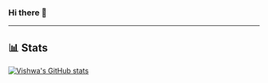 ### Hi there 👋

<!--
**theevildoof/theevildoof** is a ✨ _special_ ✨ repository because its `README.md` (this file) appears on your GitHub profile.

Here are some ideas to get you started:

- 🔭 I’m currently working on ...
- 🌱 I’m currently learning ...
- 👯 I’m looking to collaborate on ...
- 🤔 I’m looking for help with ...
- 💬 Ask me about ...
- 📫 How to reach me: ...
- 😄 Pronouns: ...
- ⚡ Fun fact: ...
-->
<!-- markdownlint-disable MD033 MD042-->
---

## **📊 Stats**

[![Vishwa's GitHub stats](https://github-readme-stats.vercel.app/api?username=theevildoof&count_private=true&show_icons=true&theme=tokyonight)](https://github.com/theevildoof/github-readme-stats)
